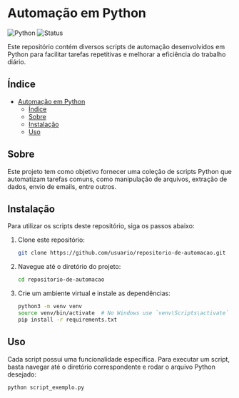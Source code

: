 # Automação em Python

![Python](https://img.shields.io/badge/Python-3.8%2B-blue)
![Status](https://img.shields.io/badge/status-em%20desenvolvimento-yellow)

Este repositório contém diversos scripts de automação desenvolvidos em Python para facilitar tarefas repetitivas e melhorar a eficiência do trabalho diário.

## Índice

- [Automação em Python](#automação-em-python)
  - [Índice](#índice)
  - [Sobre](#sobre)
  - [Instalação](#instalação)
  - [Uso](#uso)

## Sobre

Este projeto tem como objetivo fornecer uma coleção de scripts Python que automatizam tarefas comuns, como manipulação de arquivos, extração de dados, envio de emails, entre outros.

## Instalação

Para utilizar os scripts deste repositório, siga os passos abaixo:

1. Clone este repositório:
    ```sh
    git clone https://github.com/usuario/repositorio-de-automacao.git
    ```

2. Navegue até o diretório do projeto:
    ```sh
    cd repositorio-de-automacao
    ```

3. Crie um ambiente virtual e instale as dependências:
    ```sh
    python3 -m venv venv
    source venv/bin/activate  # No Windows use `venv\Scripts\activate`
    pip install -r requirements.txt
    ```

## Uso

Cada script possui uma funcionalidade específica. Para executar um script, basta navegar até o diretório correspondente e rodar o arquivo Python desejado:

```sh
python script_exemplo.py
